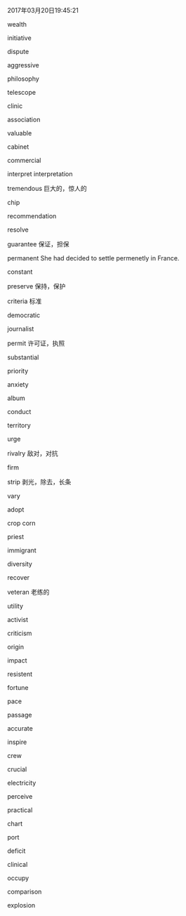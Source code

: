 2017年03月20日19:45:21

wealth

initiative

dispute

aggressive

philosophy

telescope

clinic

association

valuable

cabinet

commercial

interpret
interpretation

tremendous          巨大的，惊人的

chip

recommendation

resolve

guarantee           保证，担保

permanent           She had decided to settle permenetly in France.

constant

preserve            保持，保护

criteria            标准

democratic

journalist

permit              许可证，执照

substantial

priority

anxiety

album

conduct

territory

urge

rivalry             敌对，对抗

firm

strip               剥光，除去，长条

vary

adopt

crop
corn

priest

immigrant

diversity

recover

veteran            老练的

utility

activist

criticism

origin

impact

resistent

fortune

pace

passage

accurate

inspire

crew

crucial

electricity

perceive

practical

chart

port

deficit

clinical

occupy

comparison

explosion











